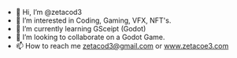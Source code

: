 - 👋 Hi, I’m @zetacod3
- 👀 I’m interested in Coding, Gaming, VFX, NFT's.
- 🌱 I’m currently learning GSceipt (Godot)
- 💞️ I’m looking to collaborate on a Godot Game.
- 📫 How to reach me zetacod3@gmail.com or 
www.zetacoe3.com

<!---
zetacod3/zetacod3 is a ✨ special ✨ repository because its `README.md` (this file) appears on your GitHub profile.
You can click the Preview link to take a look at your changes.
--->
